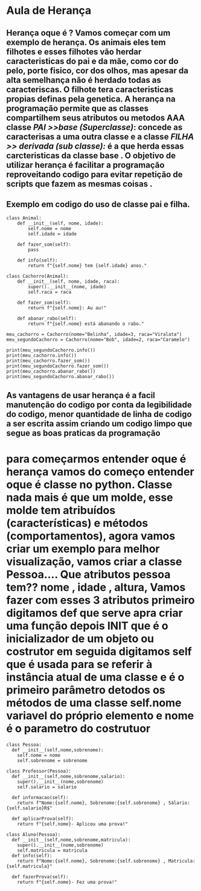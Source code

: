 # Aula de Herança
## Herança oque é ? Vamos começar com um exemplo de herança.     Os animais eles tem filhotes e esses filhotes vão herdar caracteristicas do pai e da mãe, como cor do pelo, porte fisico, cor dos olhos, mas apesar da alta semelhança não é herdado todas as caracteriscas.     O filhote tera caracteristicas propias definas pela genetica.     A herança na programação permite que as classes compartilhem seus atributos ou metodos AAA classe  *PAI >>base (Superclasse)*: concede as caracterisas a uma outra classe  e a classe *FILHA >> derivada (sub classe):* é a que herda essas carcteristicas da classe base . O objetivo de utilizar herança é facilitar a programação reproveitando codigo para evitar repetição de scripts que fazem as mesmas coisas .

## Exemplo em codigo do uso de classe pai e filha.
```
class Animal:
    def __init__(self, nome, idade):
        self.nome = nome
        self.idade = idade

    def fazer_som(self):
        pass  

    def info(self):
        return f"{self.nome} tem {self.idade} anos."

class Cachorro(Animal):
    def __init__(self, nome, idade, raca):
        super().__init__(nome, idade)
        self.raca = raca

    def fazer_som(self):
        return f"{self.nome}: Au au!"

    def abanar_rabo(self):
        return f"{self.nome} está abanando o rabo."

meu_cachorro = Cachorro(nome="Belinha", idade=3, raca="Viralata")
meu_segundoCachorro = Cachorro(nome="Bob", idade=2, raca="Caramelo")

print(meu_segundoCachorro.info())
print(meu_cachorro.info())
print(meu_cachorro.fazer_som())
print(meu_segundoCachorro.fazer_som())
print(meu_cachorro.abanar_rabo())
print(meu_segundoCachorro.abanar_rabo())

``` 
## As vantagens de usar herança é a facil manutenção do codigo por conta da legibilidade do codigo, menor quantidade de linha de codigo a ser escrita assim criando um codigo limpo que segue as boas praticas da programação


# para começarmos entender oque é herança vamos do começo entender oque é classe no python. Classe nada mais é que um molde, esse molde tem atribuídos (características) e métodos (comportamentos), agora vamos criar um exemplo para melhor visualização, vamos criar a classe Pessoa....  Que atributos pessoa tem?? nome , idade , altura,  Vamos fazer com esses 3 atributos primeiro  digitamos def que serve apra criar uma função depois  INIT que é o inicializador de um objeto ou costrutor em seguida digitamos self que é  usada para se referir à instância atual de uma classe e é o primeiro parâmetro detodos os métodos de uma classe  self.nome variavel do próprio elemento e nome é o parametro do costrutuor

```
class Pessoa:
  def __init__(self,nome,sobrenome):
    self.nome = nome 
    self.sobrenome = sobrenome

class Professor(Pessoa):
  def __init__(self,nome,sobrenome,salario):
    super().__init__(nome,sobrenome)
    self.salario = salario

  def informacao(self):
    return f"Nome:{self.nome}, Sobrenome:{self.sobrenome} , Sálario:{self.salario}R$"

  def aplicarProva(self):
    return f"{self.nome}- Aplicou uma prova!"

class Aluno(Pessoa):
  def __init__(self,nome,sobrenome,matricula):
    super().__init__(nome,sobrenome)
    self.matricula = matricula
  def info(self):
    return f"Nome:{self.nome}, Sobrenome:{self.sobrenome} , Matricula:{self.matricula}"

  def fazerProva(self):
    return f"{self.nome}- Fez uma prova!"
```

